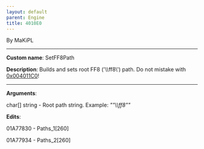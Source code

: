 ```yaml
---
layout: default
parent: Engine
title: 4010E0
---
```


By MaKiPL

------------------------------------------------------------------------

**Custom name**: SetFF8Path

**Description**: Builds and sets root FF8 ('\\\\ff8\\') path. Do not mistake with [0x004011C0](../Engine/RE/4011C0)!

------------------------------------------------------------------------

**Arguments**:

char\[\] string - Root path string. Example: *""\\\\ff8""*

**Edits**:

01A77830 - Paths\_1\[260\]

01A77934 - Paths\_2\[260\]
